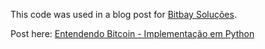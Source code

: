 This code was used in a blog post for <a href="bitbaysolucoes.com.br">Bitbay Soluções</a>.

Post here: <a href="bitbaysolucoes.com.br/blog/articles/entendendo-blockchain.html">Entendendo Bitcoin - Implementação em Python</a>
